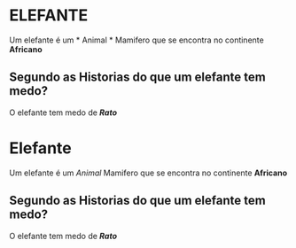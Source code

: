 # ELEFANTE

Um elefante é um * Animal * Mamifero que se encontra no continente **Africano** 

## Segundo as Historias do que um elefante tem medo?

O elefante tem medo de **_Rato_**

# Elefante

Um elefante é um *Animal* Mamifero que se encontra no continente **Africano** 

## Segundo as Historias do que um elefante tem medo?

O elefante tem medo de **_Rato_**
